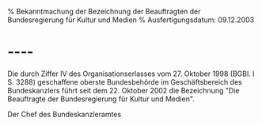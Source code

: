 % Bekanntmachung der Bezeichnung der Beauftragten der Bundesregierung für Kultur und Medien
% Ausfertigungsdatum: 09.12.2003
 
# ----

Die durch Ziffer IV des Organisationserlasses vom 27. Oktober 1998 (BGBl. I S. 3288) geschaffene oberste Bundesbehörde im Geschäftsbereich des Bundeskanzlers führt seit dem 22. Oktober 2002 die Bezeichnung "Die Beauftragte der Bundesregierung für Kultur und Medien".

Der Chef des Bundeskanzleramtes
